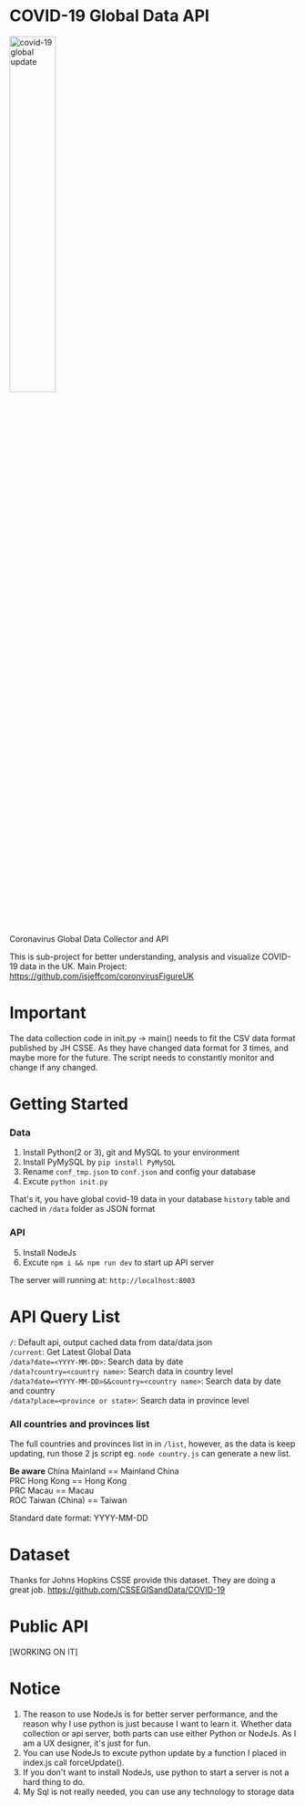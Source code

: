 # COVID-19 Global Data API

<img src="https://i.ibb.co/1Mb9Df8/covid19global.png" alt="covid-19 global update" width="40%">

Coronavirus Global Data Collector and API

This is sub-project for better understanding, analysis and visualize COVID-19 data in the UK.
Main Project: https://github.com/isjeffcom/coronvirusFigureUK

# Important
The data collection code in init.py -> main() needs to fit the CSV data format published by JH CSSE. As they have changed data format for 3 times, and maybe more for the future. The script needs to constantly monitor and change if any changed. 

# Getting Started

### Data
1. Install Python(2 or 3), git and MySQL to your environment
2. Install PyMySQL by `pip install PyMySQL`
3. Rename `conf_tmp.json` to `conf.json` and config your database
4. Excute `python init.py`

That's it, you have global covid-19 data in your database `history` table and cached in `/data` folder as JSON format

### API
5. Install NodeJs
6. Excute `npm i && npm run dev` to start up API server

The server will running at: `http://localhost:8003`

# API Query List

`/`: Default api, output cached data from data/data.json <br>
`/current`: Get Latest Global Data <br>
`/data?date=<YYYY-MM-DD>`: Search data by date <br>
`/data?country=<country name>`: Search data in country level <br>
`/data?date=<YYYY-MM-DD>&&country=<country name>`: Search data by date and country <br>
`/data?place=<province or state>`: Search data in province level <br>

### All countries and provinces list
The full countries and provinces list in in `/list`, however, as the data is keep updating, run those 2 js script eg. `node country.js` can generate a new list. 

<b>Be aware</b>
China Mainland == Mainland China <br>
PRC Hong Kong == Hong Kong <br>
PRC Macau == Macau <br>
ROC Taiwan (China) == Taiwan <br>



Standard date format: YYYY-MM-DD

# Dataset
Thanks for Johns Hopkins CSSE provide this dataset. They are doing a great job.
https://github.com/CSSEGISandData/COVID-19

# Public API
[WORKING ON IT]

# Notice
1. The reason to use NodeJs is for better server performance, and the reason why I use python is just because I want to learn it. Whether data collection or api server, both parts can use either Python or NodeJs. As I am a UX designer, it's just for fun.
2. You can use NodeJs to excute python update by a function I placed in index.js call forceUpdate(). 
3. If you don't want to install NodeJs, use python to start a server is not a hard thing to do.
4. My Sql is not really needed, you can use any technology to storage data
